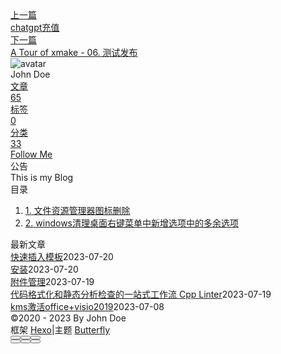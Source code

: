 <!DOCTYPE html><html lang="zh-CN" data-theme="light"><head><meta charset="UTF-8"><meta http-equiv="X-UA-Compatible" content="IE=edge"><meta name="viewport" content="width=device-width, initial-scale=1.0, maximum-scale=1.0"><title>windows清理桌面右键菜单中新增选项中的多余选项 | Hexo</title><meta name="author" content="John Doe"><meta name="copyright" content="John Doe"><meta name="format-detection" content="telephone=no"><meta name="theme-color" content="#ffffff"><meta name="description" content="文件资源管理器图标删除使用电脑应用管理删除坚果云 windows清理桌面右键菜单中新增选项中的多余选项在卸载坚果云时一开始没注意，最近在使用的时候发现右键新增的里面出现了.nol等坚果云的文件，于是找了一下能删除多余选项的方法。感觉自己以后还能用到所以记下来方便自己查阅。  找到需要删去选项对应的扩展名  打开注册表编辑器  HKEY_CURRENT_USER\Software\Microsoft">
<meta property="og:type" content="article">
<meta property="og:title" content="windows清理桌面右键菜单中新增选项中的多余选项">
<meta property="og:url" content="http://example.com/posts/%E8%A7%A3%E5%86%B3%E6%96%B9%E6%A1%88/%E5%85%B6%E4%BB%96/windows%E6%B8%85%E7%90%86%E6%A1%8C%E9%9D%A2%E5%8F%B3%E9%94%AE%E8%8F%9C%E5%8D%95%E4%B8%AD%E6%96%B0%E5%A2%9E%E9%80%89%E9%A1%B9%E4%B8%AD%E7%9A%84%E5%A4%9A%E4%BD%99%E9%80%89%E9%A1%B9.md">
<meta property="og:site_name" content="Hexo">
<meta property="og:description" content="文件资源管理器图标删除使用电脑应用管理删除坚果云 windows清理桌面右键菜单中新增选项中的多余选项在卸载坚果云时一开始没注意，最近在使用的时候发现右键新增的里面出现了.nol等坚果云的文件，于是找了一下能删除多余选项的方法。感觉自己以后还能用到所以记下来方便自己查阅。  找到需要删去选项对应的扩展名  打开注册表编辑器  HKEY_CURRENT_USER\Software\Microsoft">
<meta property="og:locale" content="zh_CN">
<meta property="og:image" content="https://i.loli.net/2021/02/24/5O1day2nriDzjSu.png">
<meta property="article:published_time" content="2023-05-04T04:39:37.000Z">
<meta property="article:modified_time" content="2023-05-05T02:57:12.244Z">
<meta property="article:author" content="John Doe">
<meta name="twitter:card" content="summary">
<meta name="twitter:image" content="https://i.loli.net/2021/02/24/5O1day2nriDzjSu.png"><link rel="shortcut icon" href="/img/web/favicon.png"><link rel="canonical" href="http://example.com/posts/%E8%A7%A3%E5%86%B3%E6%96%B9%E6%A1%88/%E5%85%B6%E4%BB%96/windows%E6%B8%85%E7%90%86%E6%A1%8C%E9%9D%A2%E5%8F%B3%E9%94%AE%E8%8F%9C%E5%8D%95%E4%B8%AD%E6%96%B0%E5%A2%9E%E9%80%89%E9%A1%B9%E4%B8%AD%E7%9A%84%E5%A4%9A%E4%BD%99%E9%80%89%E9%A1%B9.md"><link rel="preconnect" href="//cdn.jsdelivr.net"/><link rel="preconnect" href="//busuanzi.ibruce.info"/><link rel="stylesheet" href="/css/index.css"><link rel="stylesheet" href="https://cdn.jsdelivr.net/npm/@fortawesome/fontawesome-free/css/all.min.css" media="print" onload="this.media='all'"><link rel="stylesheet" href="https://cdn.jsdelivr.net/npm/@fancyapps/ui/dist/fancybox.min.css" media="print" onload="this.media='all'"><script>const GLOBAL_CONFIG = { 
  root: '/',
  algolia: undefined,
  localSearch: undefined,
  translate: undefined,
  noticeOutdate: undefined,
  highlight: {"plugin":"highlighjs","highlightCopy":true,"highlightLang":true,"highlightHeightLimit":false},
  copy: {
    success: '复制成功',
    error: '复制错误',
    noSupport: '浏览器不支持'
  },
  relativeDate: {
    homepage: false,
    post: false
  },
  runtime: '',
  date_suffix: {
    just: '刚刚',
    min: '分钟前',
    hour: '小时前',
    day: '天前',
    month: '个月前'
  },
  copyright: undefined,
  lightbox: 'fancybox',
  Snackbar: undefined,
  source: {
    justifiedGallery: {
      js: 'https://cdn.jsdelivr.net/npm/flickr-justified-gallery/dist/fjGallery.min.js',
      css: 'https://cdn.jsdelivr.net/npm/flickr-justified-gallery/dist/fjGallery.min.css'
    }
  },
  isPhotoFigcaption: false,
  islazyload: false,
  isAnchor: false,
  percent: {
    toc: true,
    rightside: false,
  }
}</script><script id="config-diff">var GLOBAL_CONFIG_SITE = {
  title: 'windows清理桌面右键菜单中新增选项中的多余选项',
  isPost: true,
  isHome: false,
  isHighlightShrink: false,
  isToc: true,
  postUpdate: '2023-05-05 10:57:12'
}</script><noscript><style type="text/css">
  #nav {
    opacity: 1
  }
  .justified-gallery img {
    opacity: 1
  }

  #recent-posts time,
  #post-meta time {
    display: inline !important
  }
</style></noscript><script>(win=>{
    win.saveToLocal = {
      set: function setWithExpiry(key, value, ttl) {
        if (ttl === 0) return
        const now = new Date()
        const expiryDay = ttl * 86400000
        const item = {
          value: value,
          expiry: now.getTime() + expiryDay,
        }
        localStorage.setItem(key, JSON.stringify(item))
      },

      get: function getWithExpiry(key) {
        const itemStr = localStorage.getItem(key)

        if (!itemStr) {
          return undefined
        }
        const item = JSON.parse(itemStr)
        const now = new Date()

        if (now.getTime() > item.expiry) {
          localStorage.removeItem(key)
          return undefined
        }
        return item.value
      }
    }
  
    win.getScript = url => new Promise((resolve, reject) => {
      const script = document.createElement('script')
      script.src = url
      script.async = true
      script.onerror = reject
      script.onload = script.onreadystatechange = function() {
        const loadState = this.readyState
        if (loadState && loadState !== 'loaded' && loadState !== 'complete') return
        script.onload = script.onreadystatechange = null
        resolve()
      }
      document.head.appendChild(script)
    })
  
    win.getCSS = (url,id = false) => new Promise((resolve, reject) => {
      const link = document.createElement('link')
      link.rel = 'stylesheet'
      link.href = url
      if (id) link.id = id
      link.onerror = reject
      link.onload = link.onreadystatechange = function() {
        const loadState = this.readyState
        if (loadState && loadState !== 'loaded' && loadState !== 'complete') return
        link.onload = link.onreadystatechange = null
        resolve()
      }
      document.head.appendChild(link)
    })
  
      win.activateDarkMode = function () {
        document.documentElement.setAttribute('data-theme', 'dark')
        if (document.querySelector('meta[name="theme-color"]') !== null) {
          document.querySelector('meta[name="theme-color"]').setAttribute('content', '#0d0d0d')
        }
      }
      win.activateLightMode = function () {
        document.documentElement.setAttribute('data-theme', 'light')
        if (document.querySelector('meta[name="theme-color"]') !== null) {
          document.querySelector('meta[name="theme-color"]').setAttribute('content', '#ffffff')
        }
      }
      const t = saveToLocal.get('theme')
    
          if (t === 'dark') activateDarkMode()
          else if (t === 'light') activateLightMode()
        
      const asideStatus = saveToLocal.get('aside-status')
      if (asideStatus !== undefined) {
        if (asideStatus === 'hide') {
          document.documentElement.classList.add('hide-aside')
        } else {
          document.documentElement.classList.remove('hide-aside')
        }
      }
    
    const detectApple = () => {
      if(/iPad|iPhone|iPod|Macintosh/.test(navigator.userAgent)){
        document.documentElement.classList.add('apple')
      }
    }
    detectApple()
    })(window)</script><meta name="generator" content="Hexo 6.3.0"></head><body><div id="sidebar"><div id="menu-mask"></div><div id="sidebar-menus"><div class="avatar-img is-center"><img src="https://i.loli.net/2021/02/24/5O1day2nriDzjSu.png" onerror="onerror=null;src='/img/web/friend_404.gif'" alt="avatar"/></div><div class="sidebar-site-data site-data is-center"><a href="/archives/"><div class="headline">文章</div><div class="length-num">65</div></a><a href="/tags/"><div class="headline">标签</div><div class="length-num">0</div></a><a href="/categories/"><div class="headline">分类</div><div class="length-num">33</div></a></div><hr/><div class="menus_items"><div class="menus_item"><a class="site-page" href="/"><i class="fa-fw fas fa-home"></i><span> 首页</span></a></div><div class="menus_item"><a class="site-page" href="/archives/"><i class="fa-fw fas fa-archive"></i><span> 时间轴</span></a></div><div class="menus_item"><a class="site-page" href="/tags/"><i class="fa-fw fas fa-tags"></i><span> 标签</span></a></div><div class="menus_item"><a class="site-page" href="/categories/"><i class="fa-fw fas fa-folder-open"></i><span> 分类</span></a></div><div class="menus_item"><a class="site-page" href="/link/"><i class="fa-fw fas fa-link"></i><span> 友链</span></a></div><div class="menus_item"><a class="site-page" href="/about/"><i class="fa-fw fas fa-heart"></i><span> 关于</span></a></div></div></div></div><div class="post" id="body-wrap"><header class="post-bg" id="page-header" style="background: linear-gradient(20deg, #0062be, #925696, #cc426e, #fb0347)"><nav id="nav"><span id="blog-info"><a href="/" title="Hexo"><span class="site-name">Hexo</span></a></span><div id="menus"><div class="menus_items"><div class="menus_item"><a class="site-page" href="/"><i class="fa-fw fas fa-home"></i><span> 首页</span></a></div><div class="menus_item"><a class="site-page" href="/archives/"><i class="fa-fw fas fa-archive"></i><span> 时间轴</span></a></div><div class="menus_item"><a class="site-page" href="/tags/"><i class="fa-fw fas fa-tags"></i><span> 标签</span></a></div><div class="menus_item"><a class="site-page" href="/categories/"><i class="fa-fw fas fa-folder-open"></i><span> 分类</span></a></div><div class="menus_item"><a class="site-page" href="/link/"><i class="fa-fw fas fa-link"></i><span> 友链</span></a></div><div class="menus_item"><a class="site-page" href="/about/"><i class="fa-fw fas fa-heart"></i><span> 关于</span></a></div></div><div id="toggle-menu"><a class="site-page" href="javascript:void(0);"><i class="fas fa-bars fa-fw"></i></a></div></div></nav><div id="post-info"><h1 class="post-title">windows清理桌面右键菜单中新增选项中的多余选项</h1><div id="post-meta"><div class="meta-firstline"><span class="post-meta-date"><i class="far fa-calendar-alt fa-fw post-meta-icon"></i><span class="post-meta-label">发表于</span><time class="post-meta-date-created" datetime="2023-05-04T04:39:37.000Z" title="发表于 2023-05-04 12:39:37">2023-05-04</time><span class="post-meta-separator">|</span><i class="fas fa-history fa-fw post-meta-icon"></i><span class="post-meta-label">更新于</span><time class="post-meta-date-updated" datetime="2023-05-05T02:57:12.244Z" title="更新于 2023-05-05 10:57:12">2023-05-05</time></span><span class="post-meta-categories"><span class="post-meta-separator">|</span><i class="fas fa-inbox fa-fw post-meta-icon"></i><a class="post-meta-categories" href="/categories/%E8%A7%A3%E5%86%B3%E6%96%B9%E6%A1%88/">解决方案</a><i class="fas fa-angle-right post-meta-separator"></i><i class="fas fa-inbox fa-fw post-meta-icon"></i><a class="post-meta-categories" href="/categories/%E8%A7%A3%E5%86%B3%E6%96%B9%E6%A1%88/%E5%85%B6%E4%BB%96/">其他</a></span></div><div class="meta-secondline"><span class="post-meta-separator">|</span><span class="post-meta-pv-cv" id="" data-flag-title="windows清理桌面右键菜单中新增选项中的多余选项"><i class="far fa-eye fa-fw post-meta-icon"></i><span class="post-meta-label">阅读量:</span><span id="busuanzi_value_page_pv"><i class="fa-solid fa-spinner fa-spin"></i></span></span></div></div></div></header><main class="layout" id="content-inner"><div id="post"><article class="post-content" id="article-container"><h1 id="文件资源管理器图标删除"><a href="#文件资源管理器图标删除" class="headerlink" title="文件资源管理器图标删除"></a>文件资源管理器图标删除</h1><p>使用电脑应用管理删除坚果云</p>
<h1 id="windows清理桌面右键菜单中新增选项中的多余选项"><a href="#windows清理桌面右键菜单中新增选项中的多余选项" class="headerlink" title="windows清理桌面右键菜单中新增选项中的多余选项"></a>windows清理桌面右键菜单中新增选项中的多余选项</h1><p>在卸载坚果云时一开始没注意，最近在使用的时候发现右键新增的里面出现了<code>.nol</code>等坚果云的文件，于是找了一下能删除多余选项的方法。<br>感觉自己以后还能用到所以记下来方便自己查阅。</p>
<ol>
<li><p>找到需要删去选项对应的扩展名</p>
</li>
<li><p>打开注册表编辑器</p>
</li>
<li><p><code>HKEY_CURRENT_USER\Software\Microsoft\Windows\CurrentVersion\Explorer\Discardable\PostSetup\ShellNew\Classes</code></p>
</li>
</ol>
<p><a target="_blank" rel="noopener" href="https://img2022.cnblogs.com/blog/2885713/202209/2885713-20220923210238515-1981621730.png"><img src="https://img2022.cnblogs.com/blog/2885713/202209/2885713-20220923210238515-1981621730.png"></a></p>
<ol start="4">
<li>删去其中你不要的扩展名</li>
</ol>
<p><a target="_blank" rel="noopener" href="https://img2022.cnblogs.com/blog/2885713/202209/2885713-20220923210322894-1198841920.png"><img src="https://img2022.cnblogs.com/blog/2885713/202209/2885713-20220923210322894-1198841920.png"></a></p>
<ol start="5">
<li>按照以上步骤操作完成后，发现已经消失的残留项再次出现，说明软件卸载后，注册表未清理干净。请按照以下路径寻找【<code>HKEY_CLASSES_ROOT\.gf\ShellNew</code>】，右键单击【NullFile】，左键单击【删除（D）】。</li>
</ol>
<p><a target="_blank" rel="noopener" href="https://img2022.cnblogs.com/blog/2885713/202209/2885713-20220923210352104-629990835.png"><img src="https://img2022.cnblogs.com/blog/2885713/202209/2885713-20220923210352104-629990835.png"></a></p>
<blockquote>
<p>我自己并没有出现<code>NullFile</code>选项，我选择将整个ShellNew都给删去了</p>
</blockquote>
<p>此时回到桌面查看右键新建菜单应该已经清理完毕</p>
</article><div class="post-copyright"><div class="post-copyright__author"><span class="post-copyright-meta">文章作者: </span><span class="post-copyright-info"><a href="http://example.com">John Doe</a></span></div><div class="post-copyright__type"><span class="post-copyright-meta">文章链接: </span><span class="post-copyright-info"><a href="http://example.com/posts/%E8%A7%A3%E5%86%B3%E6%96%B9%E6%A1%88/%E5%85%B6%E4%BB%96/windows%E6%B8%85%E7%90%86%E6%A1%8C%E9%9D%A2%E5%8F%B3%E9%94%AE%E8%8F%9C%E5%8D%95%E4%B8%AD%E6%96%B0%E5%A2%9E%E9%80%89%E9%A1%B9%E4%B8%AD%E7%9A%84%E5%A4%9A%E4%BD%99%E9%80%89%E9%A1%B9.md">http://example.com/posts/%E8%A7%A3%E5%86%B3%E6%96%B9%E6%A1%88/%E5%85%B6%E4%BB%96/windows%E6%B8%85%E7%90%86%E6%A1%8C%E9%9D%A2%E5%8F%B3%E9%94%AE%E8%8F%9C%E5%8D%95%E4%B8%AD%E6%96%B0%E5%A2%9E%E9%80%89%E9%A1%B9%E4%B8%AD%E7%9A%84%E5%A4%9A%E4%BD%99%E9%80%89%E9%A1%B9.md</a></span></div><div class="post-copyright__notice"><span class="post-copyright-meta">版权声明: </span><span class="post-copyright-info">本博客所有文章除特别声明外，均采用 <a href="https://creativecommons.org/licenses/by-nc-sa/4.0/" target="_blank">CC BY-NC-SA 4.0</a> 许可协议。转载请注明来自 <a href="http://example.com" target="_blank">Hexo</a>！</span></div></div><div class="tag_share"><div class="post-meta__tag-list"></div><div class="post_share"><div class="social-share" data-image="https://i.loli.net/2021/02/24/5O1day2nriDzjSu.png" data-sites="facebook,twitter,wechat,weibo,qq"></div><link rel="stylesheet" href="https://cdn.jsdelivr.net/npm/butterfly-extsrc/sharejs/dist/css/share.min.css" media="print" onload="this.media='all'"><script src="https://cdn.jsdelivr.net/npm/butterfly-extsrc/sharejs/dist/js/social-share.min.js" defer></script></div></div><nav class="pagination-post" id="pagination"><div class="prev-post pull-left"><a href="/posts/%E8%A7%A3%E5%86%B3%E6%96%B9%E6%A1%88/ai/chatgpt%E5%85%85%E5%80%BC.md" title="chatgpt充值"><div class="cover" style="background: var(--default-bg-color)"></div><div class="pagination-info"><div class="label">上一篇</div><div class="prev_info">chatgpt充值</div></div></a></div><div class="next-post pull-right"><a href="/posts/%E5%AD%A6%E4%B9%A0/Xmake/a-tour-of-xmake-06-%E6%B5%8B%E8%AF%95%E5%8F%91%E5%B8%83.md" title="A Tour of xmake - 06. 测试发布"><div class="cover" style="background: var(--default-bg-color)"></div><div class="pagination-info"><div class="label">下一篇</div><div class="next_info">A Tour of xmake - 06. 测试发布</div></div></a></div></nav></div><div class="aside-content" id="aside-content"><div class="card-widget card-info"><div class="is-center"><div class="avatar-img"><img src="https://i.loli.net/2021/02/24/5O1day2nriDzjSu.png" onerror="this.onerror=null;this.src='/img/web/friend_404.gif'" alt="avatar"/></div><div class="author-info__name">John Doe</div><div class="author-info__description"></div></div><div class="card-info-data site-data is-center"><a href="/archives/"><div class="headline">文章</div><div class="length-num">65</div></a><a href="/tags/"><div class="headline">标签</div><div class="length-num">0</div></a><a href="/categories/"><div class="headline">分类</div><div class="length-num">33</div></a></div><a id="card-info-btn" target="_blank" rel="noopener" href="https://github.com/xxxxxx"><i class="fab fa-github"></i><span>Follow Me</span></a></div><div class="card-widget card-announcement"><div class="item-headline"><i class="fas fa-bullhorn fa-shake"></i><span>公告</span></div><div class="announcement_content">This is my Blog</div></div><div class="sticky_layout"><div class="card-widget" id="card-toc"><div class="item-headline"><i class="fas fa-stream"></i><span>目录</span><span class="toc-percentage"></span></div><div class="toc-content"><ol class="toc"><li class="toc-item toc-level-1"><a class="toc-link" href="#%E6%96%87%E4%BB%B6%E8%B5%84%E6%BA%90%E7%AE%A1%E7%90%86%E5%99%A8%E5%9B%BE%E6%A0%87%E5%88%A0%E9%99%A4"><span class="toc-number">1.</span> <span class="toc-text">文件资源管理器图标删除</span></a></li><li class="toc-item toc-level-1"><a class="toc-link" href="#windows%E6%B8%85%E7%90%86%E6%A1%8C%E9%9D%A2%E5%8F%B3%E9%94%AE%E8%8F%9C%E5%8D%95%E4%B8%AD%E6%96%B0%E5%A2%9E%E9%80%89%E9%A1%B9%E4%B8%AD%E7%9A%84%E5%A4%9A%E4%BD%99%E9%80%89%E9%A1%B9"><span class="toc-number">2.</span> <span class="toc-text">windows清理桌面右键菜单中新增选项中的多余选项</span></a></li></ol></div></div><div class="card-widget card-recent-post"><div class="item-headline"><i class="fas fa-history"></i><span>最新文章</span></div><div class="aside-list"><div class="aside-list-item no-cover"><div class="content"><a class="title" href="/posts/%E9%85%8D%E7%BD%AE/ob%E9%85%8D%E7%BD%AE/%E5%BF%AB%E9%80%9F%E6%8F%92%E5%85%A5%E6%A8%A1%E6%9D%BF.md" title="快速插入模板">快速插入模板</a><time datetime="2023-07-20T07:34:25.000Z" title="发表于 2023-07-20 15:34:25">2023-07-20</time></div></div><div class="aside-list-item no-cover"><div class="content"><a class="title" href="/posts/%E8%AF%AD%E8%A8%80/Rust/%E5%AE%89%E8%A3%85.md" title="安装">安装</a><time datetime="2023-07-20T02:27:40.000Z" title="发表于 2023-07-20 10:27:40">2023-07-20</time></div></div><div class="aside-list-item no-cover"><div class="content"><a class="title" href="/posts/%E9%85%8D%E7%BD%AE/ob%E9%85%8D%E7%BD%AE/%E9%99%84%E4%BB%B6%E7%AE%A1%E7%90%86.md" title="附件管理">附件管理</a><time datetime="2023-07-19T07:52:53.000Z" title="发表于 2023-07-19 15:52:53">2023-07-19</time></div></div><div class="aside-list-item no-cover"><div class="content"><a class="title" href="/posts/%E8%AF%AD%E8%A8%80/c/%E4%BB%A3%E7%A0%81%E6%A0%BC%E5%BC%8F%E5%8C%96%E5%92%8C%E9%9D%99%E6%80%81%E5%88%86%E6%9E%90%E6%A3%80%E6%9F%A5%E7%9A%84%E4%B8%80%E7%AB%99%E5%BC%8F%E5%B7%A5%E4%BD%9C%E6%B5%81-cpp-linter.md" title="代码格式化和静态分析检查的一站式工作流 Cpp Linter">代码格式化和静态分析检查的一站式工作流 Cpp Linter</a><time datetime="2023-07-19T01:17:32.000Z" title="发表于 2023-07-19 09:17:32">2023-07-19</time></div></div><div class="aside-list-item no-cover"><div class="content"><a class="title" href="/posts/%E8%A7%A3%E5%86%B3%E6%96%B9%E6%A1%88/%E5%85%B6%E4%BB%96/kms%E6%BF%80%E6%B4%BBoffice-visio2019.md" title="kms激活office+visio2019">kms激活office+visio2019</a><time datetime="2023-07-08T11:46:22.000Z" title="发表于 2023-07-08 19:46:22">2023-07-08</time></div></div></div></div></div></div></main><footer id="footer"><div id="footer-wrap"><div class="copyright">&copy;2020 - 2023 By John Doe</div><div class="framework-info"><span>框架 </span><a target="_blank" rel="noopener" href="https://hexo.io">Hexo</a><span class="footer-separator">|</span><span>主题 </span><a target="_blank" rel="noopener" href="https://github.com/jerryc127/hexo-theme-butterfly">Butterfly</a></div></div></footer></div><div id="rightside"><div id="rightside-config-hide"><button id="readmode" type="button" title="阅读模式"><i class="fas fa-book-open"></i></button><button id="darkmode" type="button" title="浅色和深色模式转换"><i class="fas fa-adjust"></i></button><button id="hide-aside-btn" type="button" title="单栏和双栏切换"><i class="fas fa-arrows-alt-h"></i></button></div><div id="rightside-config-show"><button id="rightside_config" type="button" title="设置"><i class="fas fa-cog fa-spin"></i></button><button class="close" id="mobile-toc-button" type="button" title="目录"><i class="fas fa-list-ul"></i></button><button id="go-up" type="button" title="回到顶部"><span class="scroll-percent"></span><i class="fas fa-arrow-up"></i></button></div></div><div><script src="/js/utils.js"></script><script src="/js/main.js"></script><script src="https://cdn.jsdelivr.net/npm/@fancyapps/ui/dist/fancybox.umd.min.js"></script><div class="js-pjax"></div><script defer="defer" id="ribbon" src="https://cdn.jsdelivr.net/npm/butterfly-extsrc/dist/canvas-ribbon.min.js" size="150" alpha="0.6" zIndex="-1" mobile="false" data-click="false"></script><script async data-pjax src="//busuanzi.ibruce.info/busuanzi/2.3/busuanzi.pure.mini.js"></script></div></body></html>